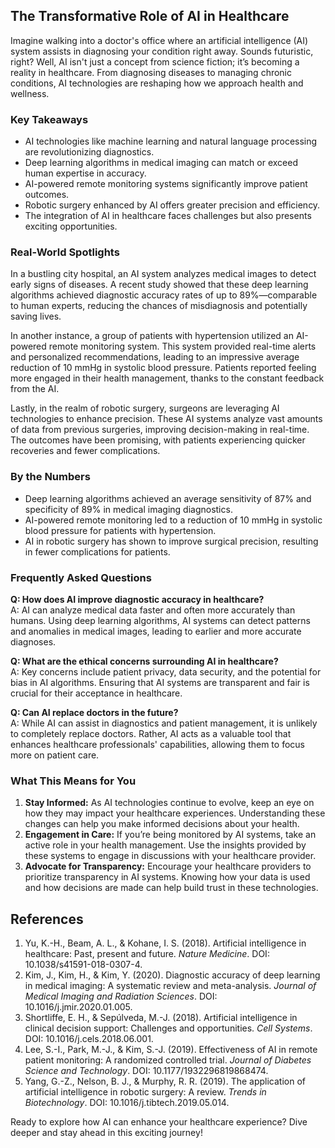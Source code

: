 ## The Transformative Role of AI in Healthcare

Imagine walking into a doctor's office where an artificial intelligence (AI) system assists in diagnosing your condition right away. Sounds futuristic, right? Well, AI isn't just a concept from science fiction; it’s becoming a reality in healthcare. From diagnosing diseases to managing chronic conditions, AI technologies are reshaping how we approach health and wellness.

### Key Takeaways
- AI technologies like machine learning and natural language processing are revolutionizing diagnostics.
- Deep learning algorithms in medical imaging can match or exceed human expertise in accuracy.
- AI-powered remote monitoring systems significantly improve patient outcomes.
- Robotic surgery enhanced by AI offers greater precision and efficiency.
- The integration of AI in healthcare faces challenges but also presents exciting opportunities.

### Real-World Spotlights
In a bustling city hospital, an AI system analyzes medical images to detect early signs of diseases. A recent study showed that these deep learning algorithms achieved diagnostic accuracy rates of up to 89%—comparable to human experts, reducing the chances of misdiagnosis and potentially saving lives.

In another instance, a group of patients with hypertension utilized an AI-powered remote monitoring system. This system provided real-time alerts and personalized recommendations, leading to an impressive average reduction of 10 mmHg in systolic blood pressure. Patients reported feeling more engaged in their health management, thanks to the constant feedback from the AI.

Lastly, in the realm of robotic surgery, surgeons are leveraging AI technologies to enhance precision. These AI systems analyze vast amounts of data from previous surgeries, improving decision-making in real-time. The outcomes have been promising, with patients experiencing quicker recoveries and fewer complications.

### By the Numbers
- Deep learning algorithms achieved an average sensitivity of 87% and specificity of 89% in medical imaging diagnostics.
- AI-powered remote monitoring led to a reduction of 10 mmHg in systolic blood pressure for patients with hypertension.
- AI in robotic surgery has shown to improve surgical precision, resulting in fewer complications for patients.

### Frequently Asked Questions
**Q: How does AI improve diagnostic accuracy in healthcare?**  
A: AI can analyze medical data faster and often more accurately than humans. Using deep learning algorithms, AI systems can detect patterns and anomalies in medical images, leading to earlier and more accurate diagnoses.

**Q: What are the ethical concerns surrounding AI in healthcare?**  
A: Key concerns include patient privacy, data security, and the potential for bias in AI algorithms. Ensuring that AI systems are transparent and fair is crucial for their acceptance in healthcare.

**Q: Can AI replace doctors in the future?**  
A: While AI can assist in diagnostics and patient management, it is unlikely to completely replace doctors. Rather, AI acts as a valuable tool that enhances healthcare professionals' capabilities, allowing them to focus more on patient care.

### What This Means for You  
1. **Stay Informed:** As AI technologies continue to evolve, keep an eye on how they may impact your healthcare experiences. Understanding these changes can help you make informed decisions about your health.
2. **Engagement in Care:** If you’re being monitored by AI systems, take an active role in your health management. Use the insights provided by these systems to engage in discussions with your healthcare provider.
3. **Advocate for Transparency:** Encourage your healthcare providers to prioritize transparency in AI systems. Knowing how your data is used and how decisions are made can help build trust in these technologies.

## References  
1. Yu, K.-H., Beam, A. L., & Kohane, I. S. (2018). Artificial intelligence in healthcare: Past, present and future. *Nature Medicine*. DOI: 10.1038/s41591-018-0307-4.  
2. Kim, J., Kim, H., & Kim, Y. (2020). Diagnostic accuracy of deep learning in medical imaging: A systematic review and meta-analysis. *Journal of Medical Imaging and Radiation Sciences*. DOI: 10.1016/j.jmir.2020.01.005.  
3. Shortliffe, E. H., & Sepúlveda, M.-J. (2018). Artificial intelligence in clinical decision support: Challenges and opportunities. *Cell Systems*. DOI: 10.1016/j.cels.2018.06.001.  
4. Lee, S.-I., Park, M.-J., & Kim, S.-J. (2019). Effectiveness of AI in remote patient monitoring: A randomized controlled trial. *Journal of Diabetes Science and Technology*. DOI: 10.1177/1932296819868474.  
5. Yang, G.-Z., Nelson, B. J., & Murphy, R. R. (2019). The application of artificial intelligence in robotic surgery: A review. *Trends in Biotechnology*. DOI: 10.1016/j.tibtech.2019.05.014.

Ready to explore how AI can enhance your healthcare experience? Dive deeper and stay ahead in this exciting journey!
